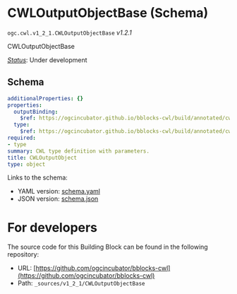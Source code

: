 
# CWLOutputObjectBase (Schema)

`ogc.cwl.v1_2_1.CWLOutputObjectBase` *v1.2.1*

CWLOutputObjectBase

[*Status*](http://www.opengis.net/def/status): Under development

## Schema

```yaml
additionalProperties: {}
properties:
  outputBinding:
    $ref: https://ogcincubator.github.io/bblocks-cwl/build/annotated/cwl/v1_2_1/OutputBinding/schema.yaml
  type:
    $ref: https://ogcincubator.github.io/bblocks-cwl/build/annotated/cwl/v1_2_1/CWLType/schema.yaml
required:
- type
summary: CWL type definition with parameters.
title: CWLOutputObject
type: object

```

Links to the schema:

* YAML version: [schema.yaml](https://ogcincubator.github.io/bblocks-cwl/build/annotated/cwl/v1_2_1/CWLOutputObjectBase/schema.json)
* JSON version: [schema.json](https://ogcincubator.github.io/bblocks-cwl/build/annotated/cwl/v1_2_1/CWLOutputObjectBase/schema.yaml)


# For developers

The source code for this Building Block can be found in the following repository:

* URL: [https://github.com/ogcincubator/bblocks-cwl](https://github.com/ogcincubator/bblocks-cwl)
* Path: `_sources/v1_2_1/CWLOutputObjectBase`


